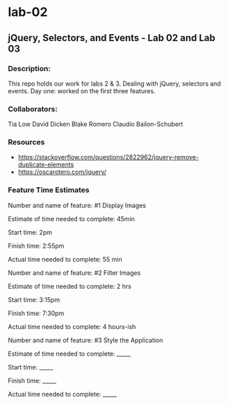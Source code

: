# lab-02
## jQuery, Selectors, and Events - Lab 02 and Lab 03

### Description:
This repo holds our work for labs 2 & 3.
Dealing with jQuery, selectors and events.
Day one: worked on the first three features.

### Collaborators:
Tia Low
David Dicken
Blake Romero
Claudio Bailon-Schubert

### Resources
- https://stackoverflow.com/questions/2822962/jquery-remove-duplicate-elements
- https://oscarotero.com/jquery/




### Feature Time Estimates
Number and name of feature: #1 Display Images

Estimate of time needed to complete: 45min

Start time: 2pm

Finish time: 2:55pm

Actual time needed to complete: 55 min



Number and name of feature: #2 Filter Images

Estimate of time needed to complete: 2 hrs

Start time: 3:15pm

Finish time: 7:30pm

Actual time needed to complete: 4 hours-ish



Number and name of feature: #3 Style the Application

Estimate of time needed to complete: _____

Start time: _____

Finish time: _____

Actual time needed to complete: _____
